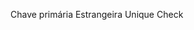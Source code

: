 Chave primária
Estrangeira
Unique
Check
<!--stackedit_data:
eyJoaXN0b3J5IjpbLTE5MzU5Nzg4MTJdfQ==
-->